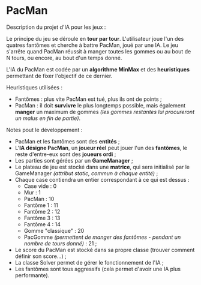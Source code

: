 # PacMan

Description du projet d'IA pour les jeux :

Le principe du jeu se déroule en **tour par tour**. 
L'utilisateur joue l'un des quatres fantômes et cherche à battre PacMan, joué par une IA.
Le jeu s'arrête quand PacMan réussit à manger toutes les gommes ou au bout de N tours, ou encore, au bout d'un temps donné.

L'IA du PacMan est codée par un **algorithme MinMax** et des **heuristiques** permettant de fixer l'objectif de ce dernier.

Heuristiques utilisées :
- Fantômes : plus vite PacMan est tué, plus ils ont de points ;
- PacMan : il doit **survivre** le plus longtemps possible, mais également **manger** un maximum de gommes _(les gommes restantes lui procureront un malus en fin de partie)_.



Notes pout le développement :

- PacMan et les fantômes sont des **entités** ;
- L'**IA désigne PacMan**, un **joueur réel** peut jouer l'un des **fantômes**, le reste d'entre-eux sont des **joueurs ordi** ;
- Les parties sont gérées par un **GameManager** ;
- Le plateau de jeu est stocké dans une **matrice**, qui sera initialisé par le GameManager _(attribut static, commun à chaque entité)_ ;
- Chaque case contiendra un entier correspondant à ce qui est dessus :
    - Case vide : 0
    - Mur : 1
    - PacMan : 10
    - Fantôme 1 : 11
    - Fantôme 2 : 12
    - Fantôme 3 : 13
    - Fantôme 4 : 14
    - Gomme "classique" : 20
    - PacGomme _(permettent de manger des fantômes - pendant un nombre de tours donné)_ : 21 ;
- Le score du PacMan est stocké dans sa propre classe (trouver comment définir son score...) ;
- La classe Solver permet de gérer le fonctionnement de l'IA ;
- Les fantômes sont tous aggressifs (cela permet d'avoir une IA plus performante).